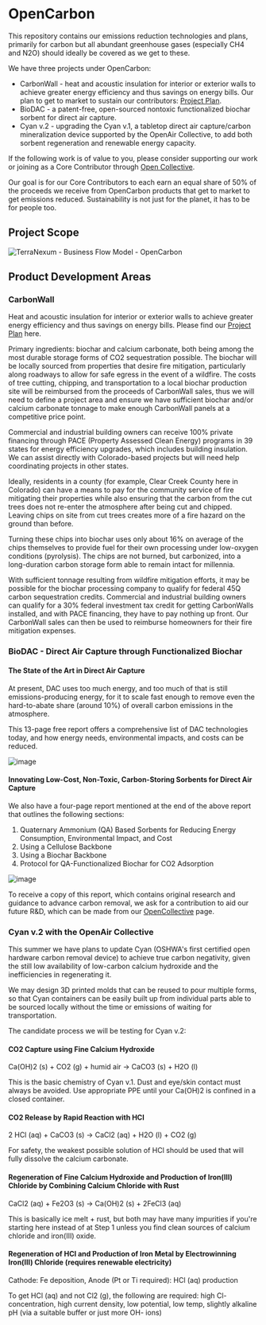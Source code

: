 # OpenCarbon
This repository contains our emissions reduction technologies and plans, primarily for carbon but all abundant greenhouse gases (especially CH4 and N2O) should ideally be covered as we get to these.

We have three projects under OpenCarbon:
* CarbonWall - heat and acoustic insulation for interior or exterior walls to achieve greater energy efficiency and thus savings on energy bills. Our plan to get to market to sustain our contributors: [Project Plan](https://github.com/terranexum/OpenCarbon/blob/main/Project_Plan.md).
* BioDAC - a patent-free, open-sourced nontoxic functionalized biochar sorbent for direct air capture.
* Cyan v.2 - upgrading the Cyan v.1, a tabletop direct air capture/carbon mineralization device supported by the OpenAir Collective, to add both sorbent regeneration and renewable energy capacity.

If the following work is of value to you, please consider supporting our work or joining as a Core Contributor through [Open Collective](https://opencollective.com/terranexum/projects/opencarbon). 

Our goal is for our Core Contributors to each earn an equal share of 50% of the proceeds we receive from OpenCarbon products that get to market to get emissions reduced. Sustainability is not just for the planet, it has to be for people too.

## Project Scope
![TerraNexum - Business Flow Model - OpenCarbon](https://github.com/terranexum/OpenCarbon/assets/20586685/f5bca265-7dc6-47f6-8599-8b5e5cd91e10)

## Product Development Areas

### CarbonWall
Heat and acoustic insulation for interior or exterior walls to achieve greater energy efficiency and thus savings on energy bills. Please find our [Project Plan](https://github.com/terranexum/OpenCarbon/blob/main/Project_Plan.md) here.

Primary ingredients: biochar and calcium carbonate, both being among the most durable storage forms of CO2 sequestration possible. The biochar will be locally sourced from properties that desire fire mitigation, particularly along roadways to allow for safe egress in the event of a wildfire. The costs of tree cutting, chipping, and transportation to a local biochar production site will be reimbursed from the proceeds of CarbonWall sales, thus we will need to define a project area and ensure we have sufficient biochar and/or calcium carbonate tonnage to make enough CarbonWall panels at a competitive price point.

Commercial and industrial building owners can receive 100% private financing through PACE (Property Assessed Clean Energy) programs in 39 states for energy efficiency upgrades, which includes building insulation. We can assist directly with Colorado-based projects but will need help coordinating projects in other states.

Ideally, residents in a county (for example, Clear Creek County here in Colorado) can have a means to pay for the community service of fire mitigating their properties while also ensuring that the carbon from the cut trees does not re-enter the atmosphere after being cut and chipped. Leaving chips on site from cut trees creates more of a fire hazard on the ground than before. 

Turning these chips into biochar uses only about 16% on average of the chips themselves to provide fuel for their own processing under low-oxygen conditions (pyrolysis). The chips are not burned, but carbonized, into a long-duration carbon storage form able to remain intact for millennia.

With sufficient tonnage resulting from wildfire mitigation efforts, it may be possible for the biochar processing company to qualify for federal 45Q carbon sequestration credits. Commercial and industrial building owners can qualify for a 30% federal investment tax credit for getting CarbonWalls installed, and with PACE financing, they have to pay nothing up front. Our CarbonWall sales can then be used to reimburse homeowners for their fire mitigation expenses. 

### BioDAC - Direct Air Capture through Functionalized Biochar

#### The State of the Art in Direct Air Capture

At present, DAC uses too much energy, and too much of that is still emissions-producing energy, for it to scale fast enough to remove even the hard-to-abate share (around 10%) of overall carbon emissions in the atmosphere.

This 13-page free report offers a comprehensive list of DAC technologies today, and how energy needs, environmental impacts, and costs can be reduced.

![image](https://user-images.githubusercontent.com/20586685/236316628-0079cb8d-8b85-47cd-ba65-95291c1f780d.png)

#### Innovating Low-Cost, Non-Toxic, Carbon-Storing Sorbents for Direct Air Capture

We also have a four-page report mentioned at the end of the above report that outlines the following sections:

1. Quaternary Ammonium (QA) Based Sorbents for Reducing Energy Consumption, Environmental Impact, and Cost
2. Using a Cellulose Backbone
3. Using a Biochar Backbone
4. Protocol for QA-Functionalized Biochar for CO2 Adsorption

![image](https://user-images.githubusercontent.com/20586685/236316734-61be3bbc-fe98-425b-bca7-7fbd345a08b7.png)

To receive a copy of this report, which contains original research and guidance to advance carbon removal, we ask for a contribution to aid our future R&D, which can be made from our [OpenCollective](https://opencollective.com/terranexum/projects/opencarbon) page.

### Cyan v.2 with the OpenAir Collective

This summer we have plans to update Cyan (OSHWA's first certified open hardware carbon removal device) to achieve true carbon negativity, given the still low availability of low-carbon calcium hydroxide and the inefficiencies in regenerating it. 

We may design 3D printed molds that can be reused to pour multiple forms, so that Cyan containers can be easily built up from individual parts able to be sourced locally without the time or emissions of waiting for transportation.

The candidate process we will be testing for Cyan v.2:

#### CO2 Capture using Fine Calcium Hydroxide
Ca(OH)2 (s) + CO2 (g) + humid air → CaCO3 (s) + H2O (l)

This is the basic chemistry of Cyan v.1. Dust and eye/skin contact must always be avoided. Use appropriate PPE until  your Ca(OH)2 is confined in a closed container.

#### CO2 Release by Rapid Reaction with HCl
2 HCl (aq) + CaCO3 (s) → CaCl2 (aq) + H2O (l) + CO2 (g)

For safety, the weakest possible solution of HCl should be used that will fully dissolve the calcium carbonate.

#### Regeneration of Fine Calcium Hydroxide and Production of Iron(III) Chloride by Combining Calcium Chloride with Rust
CaCl2 (aq) + Fe2O3 (s) → Ca(OH)2 (s) + 2FeCl3 (aq)

This is basically ice melt + rust, but both may have many impurities if you're starting here instead of at Step 1 unless you find clean sources of calcium chloride and iron(III) oxide.

#### Regeneration of HCl and Production of Iron Metal by Electrowinning Iron(III) Chloride (requires renewable electricity)
Cathode: Fe deposition, Anode (Pt or Ti required): HCl (aq) production

To get HCl (aq) and not Cl2 (g), the following are required: high Cl- concentration, high current density, low potential, low temp, slightly alkaline pH (via a suitable buffer or just more OH- ions)
